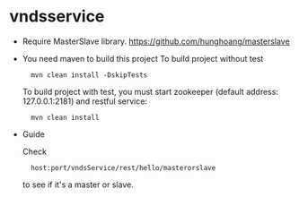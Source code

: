 vndsservice
===========

* Require
	MasterSlave library. https://github.com/hunghoang/masterslave

* You need maven to build this project
	To build project without test

		mvn clean install -DskipTests

	To build project with test, you must start zookeeper (default address: 127.0.0.1:2181) and restful service:
	
		mvn clean install
		
* Guide

	Check 
	
		host:port/vndsService/rest/hello/masterorslave 

	to see if it's a master or slave.

